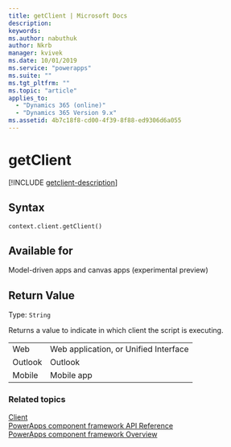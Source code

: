 ```yaml
---
title: getClient | Microsoft Docs
description: 
keywords:
ms.author: nabuthuk
author: Nkrb
manager: kvivek
ms.date: 10/01/2019
ms.service: "powerapps"
ms.suite: ""
ms.tgt_pltfrm: ""
ms.topic: "article"
applies_to: 
  - "Dynamics 365 (online)"
  - "Dynamics 365 Version 9.x"
ms.assetid: 4b7c18f8-cd00-4f39-8f88-ed9306d6a055
---
```

# getClient

[!INCLUDE [getclient-description](includes/getclient-description.md)]

## Syntax

`context.client.getClient()`

## Available for 

Model-driven apps and canvas apps (experimental preview) 



## Return Value

Type: `String`

Returns a value to indicate in which client the script is executing.

|||
|-----|-----|
|Web| Web application, or Unified Interface|
|Outlook| Outlook|
|Mobile| Mobile app|



### Related topics

[Client](../client.md)<br/>
[PowerApps component framework API Reference](../../reference/index.md)<br/>
[PowerApps component framework Overview](../../overview.md)